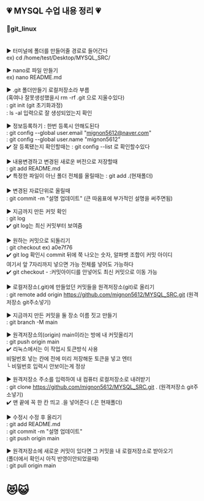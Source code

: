 ## 💗 MYSQL 수업 내용 정리 💗

### 🌼git_linux<br/><br/>


▶ 터미널에 폴더를 만들어줄 경로로 들어간다<br/>
ex) cd /home/test/Desktop/MYSQL_SRC/

▶ nano로 파일 만들기 <br/>
ex) nano README.md

▶ .git 폴더만들기 로컬저장소라 부름 <br/>
(혹여나 잘못생성했을시 rm -rf .git 으로 지울수있다)<br/>
: git init (git 초기화과정)<br/>
: ls -al 입력으로 잘 생성되었는지 확인

▶ 정보등록하기 : 한번 등록시 안해도된다<br/>
: git config --global user.email "mignon5612@naver.com"<br/>
: git config --global user.name "mignon5612"<br/>
✔️ 잘 등록됐는지 확인할때는 : git config --list 로 확인할수있다

▶ 내용변경하고 변경된 새로운 버전으로 저장할때<br/>
: git add README.md<br/>
✔️ 특정한 파일이 아닌 폴더 전체를 올릴때는 : git add .(현재폴더)<br/>

▶ 변경된 자료단위로 올릴때<br/>
: git commit -m "설명 업데이트" (큰 따옴표에 부가적인 설명을 써주면됨)<br/>

▶ 지금까지 만든 커밋 확인<br/>
: git log<br/>
✔️ git log는 최신 커밋부터 보여줌

▶ 원하는 커밋으로 되돌리기<br/>
: git checkout ex) a0e7f76<br/>
✔️ git log 확인시 commit 뒤에 쭉 나오는 숫자, 알파벳 조합이 커밋 아이디<br/>
여기서 앞 7자리까지 넣으면 가능 전체를 넣어도 가능하다<br/>
✔️ git checkout - :커밋아이디를 안넣어도 최신 커밋으로 이동 가능<br/>

▶ 로컬저장소(.git)에 만들었던 커밋들을 원격저장소(git)로 올리기<br/>
: git remote add origin https://github.com/mignon5612/MYSQL_SRC.git (원격저장소 git주소넣기)<br/>

▶ 지금까지 만든 커밋을 둘 장소 이름 짓고 만들기<br/>
: git branch -M main<br/>

▶ 원격저장소의(origin) main이라는 방에 내 커밋올리기<br/>
: git push origin main<br/>
✔️ 리눅스에서는 이 작업시 토큰방식 사용<br/>
비밀번호 넣는 칸에 전에 미리 저장해둔 토큰을 넣고 엔터<br/>
└ 비밀번호 입력시 안보이는게 정상<br/>

▶ 원격저장소 주소를 입력하여 내 컴퓨터 로컬저장소로 내려받기<br/>
: git clone https://github.com/mignon5612/MYSQL_SRC.git . (원격저장소 git주소넣기)<br/>
✔️ 맨 끝에 꼭 한 칸 띄고 .을 넣어준다 (.은 현재폴더)<br/>

▶ 수정시 수정 후 올리기<br/>
: git add README.md<br/>
: git commit -m "설명 업데이트"<br/>
: git push origin main<br/>

▶ 원격저장소에 새로운 커밋이 있다면 그 커밋을 내 로컬저장소로 받아오기<br/> 
(폴더에서 확인시 아직 반영이안되었을때)   
: git pull origin main<br/>

# 😻😺
